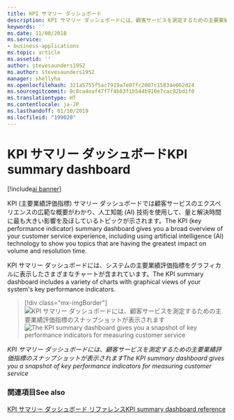 ```yaml
---
title: KPI サマリー ダッシュボード
description: KPI サマリー ダッシュボードには、顧客サービスを測定するための主要業績評価指標のスナップショットが表示されます。
keywords: ''
ms.date: 11/08/2018
ms.service:
- business-applications
ms.topic: article
ms.assetid: ''
author: stevesaunders1952
ms.author: stevesaunders1952
manager: shellyha
ms.openlocfilehash: 321a5755f5ac7919a7e07fc2007c15834e062d24
ms.sourcegitcommit: 0c8ca4eaf47f7f4b83f1b544b910e7cac92bd1f0
ms.translationtype: HT
ms.contentlocale: ja-JP
ms.lasthandoff: 01/10/2019
ms.locfileid: "199020"
---
```

# <a name="kpi-summary-dashboard"></a><span data-ttu-id="17a2e-103">KPI サマリー ダッシュボード</span><span class="sxs-lookup"><span data-stu-id="17a2e-103">KPI summary dashboard</span></span>

[!include[ai banner](../includes/ai.md)] 

<span data-ttu-id="17a2e-104">KPI (主要業績評価指標) サマリー ダッシュボードでは顧客サービスのエクスペリエンスの広範な概要がわかり、人工知能 (AI) 技術を使用して、量と解決時間に最も大きい影響を及ぼしているトピックが示されます。</span><span class="sxs-lookup"><span data-stu-id="17a2e-104">The KPI (key performance indicator) summary dashboard gives you a broad overview of your customer service experience, including using artificial intelligence (AI) technology to show you topics that are having the greatest impact on volume and resolution time.</span></span> 

<span data-ttu-id="17a2e-105">KPI サマリー ダッシュボードには、システムの主要業績評価指標をグラフィカルに表示したさまざまなチャートが含まれています。</span><span class="sxs-lookup"><span data-stu-id="17a2e-105">The KPI summary dashboard includes a variety of charts with graphical views of your system's key performance indicators.</span></span>

> [!div class="mx-imgBorder"]
> <span data-ttu-id="17a2e-106">![KPI サマリー ダッシュボードには、顧客サービスを測定するための主要業績評価指標のスナップショットが表示されます](media/ai-customer-service-insights.png "KPI サマリー ダッシュボードには、顧客サービスを測定するための主要業績評価指標のスナップショットが表示されます")</span><span class="sxs-lookup"><span data-stu-id="17a2e-106">![The KPI summary dashboard gives you a snapshot of key performance indicators for measuring customer service](media/ai-customer-service-insights.png "The KPI summary dashboard gives you a snapshot of key performance indicators for measuring customer service")</span></span>

<span data-ttu-id="17a2e-107">*KPI サマリー ダッシュボードには、顧客サービスを測定するための主要業績評価指標のスナップショットが表示されます*</span><span class="sxs-lookup"><span data-stu-id="17a2e-107">*The KPI summary dashboard gives you a snapshot of key performance indicators for measuring customer service*</span></span>

### <a name="see-also"></a><span data-ttu-id="17a2e-108">関連項目</span><span class="sxs-lookup"><span data-stu-id="17a2e-108">See also</span></span>

[<span data-ttu-id="17a2e-109">KPI サマリー ダッシュボード リファレンス</span><span class="sxs-lookup"><span data-stu-id="17a2e-109">KPI summary dashboard reference</span></span>](https://docs.microsoft.com/dynamics365/ai/customer-service-insights/dashboard-kpi-summary)

